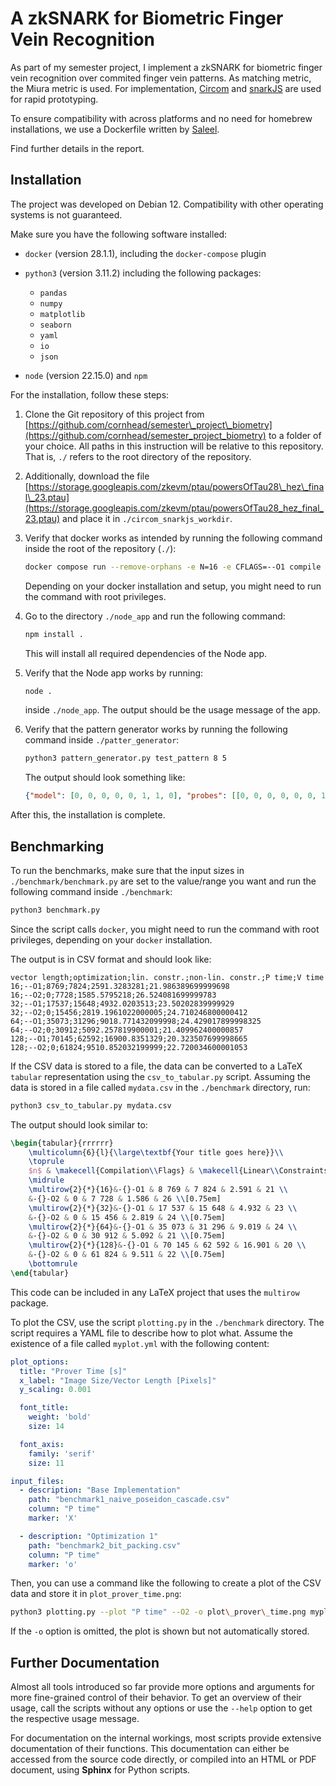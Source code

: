 # A zkSNARK for Biometric Finger Vein Recognition

As part of my semester project, I implement a zkSNARK for biometric finger vein recognition over commited finger vein patterns. As matching metric, the Miura metric is used. For implementation, [Circom](https://github.com/iden3/circom/tree/master) and [snarkJS](https://github.com/iden3/snarkjs) are used for rapid prototyping.

To ensure compatibility with across platforms and no need for homebrew installations, we use a Dockerfile written by [Saleel](https://github.com/saleel/circom-docker/).

Find further details in the report.

## Installation

The project was developed on Debian 12. Compatibility with other operating systems is not guaranteed.

Make sure you have the following software installed:

* `docker` (version 28.1.1), including the `docker-compose` plugin
* `python3` (version 3.11.2) including the following packages:

  * `pandas`
  * `numpy`
  * `matplotlib`
  * `seaborn`
  * `yaml`
  * `io`
  * `json`
* `node` (version 22.15.0) and `npm`

For the installation, follow these steps:

1. Clone the Git repository of this project from [https://github.com/cornhead/semester\_project\_biometry](https://github.com/cornhead/semester_project_biometry) to a folder of your choice. All paths in this instruction will be relative to this repository. That is, `./` refers to the root directory of the repository.

2. Additionally, download the file [https://storage.googleapis.com/zkevm/ptau/powersOfTau28\_hez\_final\_23.ptau](https://storage.googleapis.com/zkevm/ptau/powersOfTau28_hez_final_23.ptau) and place it in `./circom_snarkjs_workdir`.

3. Verify that docker works as intended by running the following command inside the root of the repository (`./`):

   ```bash
   docker compose run --remove-orphans -e N=16 -e CFLAGS=--O1 compile
   ```

   Depending on your docker installation and setup, you might need to run the command with root privileges.

4. Go to the directory `./node_app` and run the following command:

   ```bash
   npm install .
   ```

   This will install all required dependencies of the Node app.

5. Verify that the Node app works by running:

   ```bash
   node .
   ```

   inside `./node_app`. The output should be the usage message of the app.

6. Verify that the pattern generator works by running the following command inside `./patter_generator`:

   ```bash
   python3 pattern_generator.py test_pattern 8 5
   ```

   The output should look something like:

   ```json
   {"model": [0, 0, 0, 0, 0, 1, 1, 0], "probes": [[0, 0, 0, 0, 0, 0, 1, 0], [0, 1, 0, 0, 0, 0, 1, 0], [1, 1, 0, 0, 1, 1, 0, 1], [0, 1, 0, 1, 0, 1, 1, 1], [1, 1, 1, 1, 1, 1, 0, 1]], "miura": [0.3333333333333333, 0.25, 0.14285714285714285, 0.2857142857142857, 0.1111111111111111], "convolutions": [[0, 0, 0, 0, 0, 0, 0, 1, 1, 0, 0, 0, 0, 0, 0, 0], [0, 0, 1, 1, 0, 0, 0, 1, 1, 0, 0, 0, 0, 0, 0, 0], [0, 1, 2, 1, 0, 1, 2, 1, 1, 1, 0, 0, 0, 0, 0, 0], [0, 0, 1, 1, 1, 1, 1, 2, 2, 1, 0, 0, 0, 0, 0, 0], [0, 1, 2, 2, 2, 2, 2, 1, 1, 1, 0, 0, 0, 0, 0, 0]]}
   ```

After this, the installation is complete.

## Benchmarking

To run the benchmarks, make sure that the input sizes in `./benchmark/benchmark.py` are set to the value/range you want and run the following command inside `./benchmark`:

```bash
python3 benchmark.py
```

Since the script calls `docker`, you might need to run the command with root privileges, depending on your `docker` installation.

The output is in CSV format and should look like:

```text
vector length;optimization;lin. constr.;non-lin. constr.;P time;V time
16;--O1;8769;7824;2591.3283281;21.986389699999698
16;--O2;0;7728;1585.5795218;26.524081699999783
32;--O1;17537;15648;4932.0203513;23.50202839999929
32;--O2;0;15456;2819.1961022000005;24.710246800000412
64;--O1;35073;31296;9018.771432099998;24.429017899998325
64;--O2;0;30912;5092.257819900001;21.409962400000857
128;--O1;70145;62592;16900.8351329;20.323507699998665
128;--O2;0;61824;9510.852032199999;22.720034600001053
```

If the CSV data is stored to a file, the data can be converted to a LaTeX `tabular` representation using the `csv_to_tabular.py` script. Assuming the data is stored in a file called `mydata.csv` in the `./benchmark` directory, run:

```bash
python3 csv_to_tabular.py mydata.csv
```

The output should look similar to:

```latex
\begin{tabular}{rrrrrr}
	\multicolumn{6}{l}{\large\textbf{Your title goes here}}\\
	\toprule
	$n$ & \makecell{Compilation\\Flags} & \makecell{Linear\\Constraints} & \makecell{Non-Linear\\Constraints} & \makecell{Prover\\Time [s]}  & \makecell{Verifier\\Time [ms]} \\
	\midrule
	\multirow{2}{*}{16}&-{}-O1 & 8 769 & 7 824 & 2.591 & 21 \\
	&-{}-O2 & 0 & 7 728 & 1.586 & 26 \\[0.75em]
	\multirow{2}{*}{32}&-{}-O1 & 17 537 & 15 648 & 4.932 & 23 \\
	&-{}-O2 & 0 & 15 456 & 2.819 & 24 \\[0.75em]
	\multirow{2}{*}{64}&-{}-O1 & 35 073 & 31 296 & 9.019 & 24 \\
	&-{}-O2 & 0 & 30 912 & 5.092 & 21 \\[0.75em]
	\multirow{2}{*}{128}&-{}-O1 & 70 145 & 62 592 & 16.901 & 20 \\
	&-{}-O2 & 0 & 61 824 & 9.511 & 22 \\[0.75em]
	\bottomrule
\end{tabular}
```

This code can be included in any LaTeX project that uses the `multirow` package.

To plot the CSV, use the script `plotting.py` in the `./benchmark` directory. The script requires a YAML file to describe how to plot what. Assume the existence of a file called `myplot.yml` with the following content:

```yaml
plot_options:
  title: "Prover Time [s]"
  x_label: "Image Size/Vector Length [Pixels]"
  y_scaling: 0.001

  font_title:
    weight: 'bold'
    size: 14

  font_axis:
    family: 'serif'
    size: 11

input_files:
  - description: "Base Implementation"
    path: "benchmark1_naive_poseidon_cascade.csv"
    column: "P time"
    marker: 'X'

  - description: "Optimization 1"
    path: "benchmark2_bit_packing.csv"
    column: "P time"
    marker: 'o'
```

Then, you can use a command like the following to create a plot of the CSV data and store it in `plot_prover_time.png`:

```bash
python3 plotting.py --plot "P time" --O2 -o plot\_prover\_time.png myplot.yml

```

If the `-o` option is omitted, the plot is shown but not automatically stored.

## Further Documentation

Almost all tools introduced so far provide more options and arguments for more fine-grained control of their behavior. To get an overview of their usage, call the scripts without any options or use the `--help` option to get the respective usage message.

For documentation on the internal workings, most scripts provide extensive documentation of their functions. This documentation can either be accessed from the source code directly, or compiled into an HTML or PDF document, using **Sphinx** for Python scripts.
